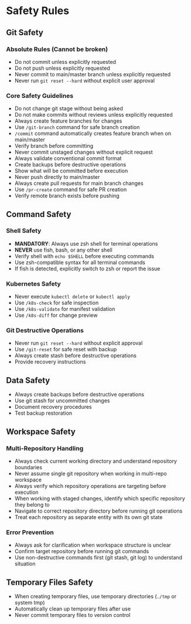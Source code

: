# Safety Rules

## Git Safety

### Absolute Rules (Cannot be broken)

- Do not commit unless explicitly requested
- Do not push unless explicitly requested
- Never commit to main/master branch unless explicitly requested
- Never run `git reset --hard` without explicit user approval

### Core Safety Guidelines

- Do not change git stage without being asked
- Do not make commits without reviews unless explicitly requested
- Always create feature branches for changes
- Use `/git-branch` command for safe branch creation
- `/commit` command automatically creates feature branch when on main/master
- Verify branch before committing
- Never commit unstaged changes without explicit request
- Always validate conventional commit format
- Create backups before destructive operations
- Show what will be committed before execution
- Never push directly to main/master
- Always create pull requests for main branch changes
- Use `/pr-create` command for safe PR creation
- Verify remote branch exists before pushing

## Command Safety

### Shell Safety

- **MANDATORY**: Always use zsh shell for terminal operations
- **NEVER** use fish, bash, or any other shell
- Verify shell with `echo $SHELL` before executing commands
- Use zsh-compatible syntax for all terminal commands
- If fish is detected, explicitly switch to zsh or report the issue

### Kubernetes Safety

- Never execute `kubectl delete` or `kubectl apply`
- Use `/k8s-check` for safe inspection
- Use `/k8s-validate` for manifest validation
- Use `/k8s-diff` for change preview

### Git Destructive Operations

- Never run `git reset --hard` without explicit approval
- Use `/git-reset` for safe reset with backup
- Always create stash before destructive operations
- Provide recovery instructions

## Data Safety

- Always create backups before destructive operations
- Use git stash for uncommitted changes
- Document recovery procedures
- Test backup restoration

## Workspace Safety

### Multi-Repository Handling

- Always check current working directory and understand repository boundaries
- Never assume single git repository when working in multi-repo workspace
- Always verify which repository operations are targeting before execution
- When working with staged changes, identify which specific repository they belong to
- Navigate to correct repository directory before running git operations
- Treat each repository as separate entity with its own git state

### Error Prevention

- Always ask for clarification when workspace structure is unclear
- Confirm target repository before running git commands
- Use non-destructive commands first (git stash, git log) to understand situation

## Temporary Files Safety

- When creating temporary files, use temporary directories (`./tmp` or system tmp)
- Automatically clean up temporary files after use
- Never commit temporary files to version control
